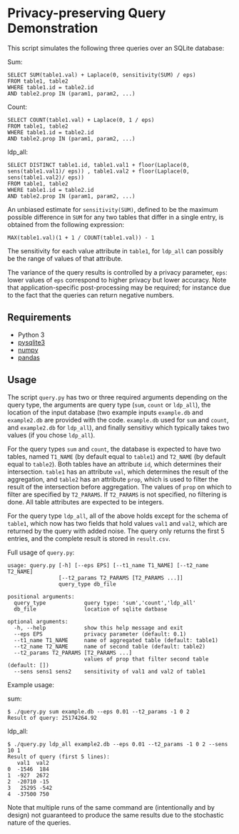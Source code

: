# Privacy-preserving Query Demonstration

This script simulates the following three queries over an SQLite database:

Sum:
```
SELECT SUM(table1.val) + Laplace(0, sensitivity(SUM) / eps)
FROM table1, table2
WHERE table1.id = table2.id
AND table2.prop IN (param1, param2, ...)	
```
Count:
```
SELECT COUNT(table1.val) + Laplace(0, 1 / eps)
FROM table1, table2
WHERE table1.id = table2.id
AND table2.prop IN (param1, param2, ...)	
```
ldp_all:
```
SELECT DISTINCT table1.id, table1.val1 + floor(Laplace(0, sens(table1.val1)/ eps)) , table1.val2 + floor(Laplace(0,  sens(table1.val2)/ eps))
FROM table1, table2 
WHERE table1.id = table2.id
AND table2.prop IN (param1, param2, ...)	

```

An unbiased estimate for `sensitivity(SUM)`, defined to be the maximum possible difference in `SUM` for any two tables that differ in a single entry, is obtained from the following expression:
```
MAX(table1.val)(1 + 1 / COUNT(table1.val)) - 1
```
The sensitivity for each value attribute in `table1`, for `ldp_all` can possibly be the range of values of that attribute.  

The variance of the query results is controlled by a privacy parameter, `eps`: lower values of `eps` correspond to higher privacy but lower accuracy. Note that application-specific post-processing may be required; for instance due to the fact that the queries can return negative numbers.

## Requirements

* Python 3
* [pysqlite3](https://pypi.org/project/pysqlite3/)
* [numpy](https://pypi.org/project/numpy/)
* [pandas](https://pandas.pydata.org/)

## Usage

The script `query.py` has two or three required arguments depending on the query type, the arguments are query type (`sum`, `count` or `ldp_all`), the location of the input database (two example inputs `example.db` and `example2.db` are provided with the code. `example.db` used for `sum` and `count`, and `example2.db` for `ldp_all`), and finally sensitivy which typically takes two values (if you chose `ldp_all`).

For the query types `sum` and  `count`, the database is expected to have two tables, named `T1_NAME` (by default equal to `table1`) and `T2_NAME` (by default equal to `table2`). Both tables have an attribute `id`, which determines their intersection. `table1` has an attribute `val`, which determines the result of the aggregation, and `table2` has an attribute `prop`, which is used to filter the result of the intersection before aggregation. The values of `prop` on which to filter are specified by `T2_PARAMS`. If `T2_PARAMS` is not specified, no filtering is done. All table attributes are expected to be integers.

For the query type `ldp_all`, all of the above holds except for the schema of `table1`, which now has two fields that hold values `val1` and `val2`, which are returned by the query with added noise. The query only returns the first 5 entries, and the complete result is stored in `result.csv`.

Full usage of `query.py`: 

```
usage: query.py [-h] [--eps EPS] [--t1_name T1_NAME] [--t2_name T2_NAME]
                [--t2_params T2_PARAMS [T2_PARAMS ...]]
                query_type db_file

positional arguments:
  query_type            query type: 'sum','count','ldp_all'
  db_file               location of sqlite datbase

optional arguments:
  -h, --help            show this help message and exit
  --eps EPS             privacy parameter (default: 0.1)
  --t1_name T1_NAME     name of aggregated table (default: table1)
  --t2_name T2_NAME     name of second table (default: table2)
  --t2_params T2_PARAMS [T2_PARAMS ...]
                        values of prop that filter second table (default: [])
  --sens sens1 sens2    sensitivity of val1 and val2 of table1                        
```

Example usage:

sum:
```
$ ./query.py sum example.db --eps 0.01 --t2_params -1 0 2
Result of query: 25174264.92
```
ldp_all:
```
$ ./query.py ldp_all example2.db --eps 0.01 --t2_params -1 0 2 --sens 10 1
Result of query (first 5 lines):
   val1  val2
0  -1546  184
1  -927  2672
2  -20710 -15
3   25295 -542
4  -37500 750
```
Note that multiple runs of the same command are (intentionally and by design) not guaranteed to produce the same results due to the stochastic nature of the queries.
